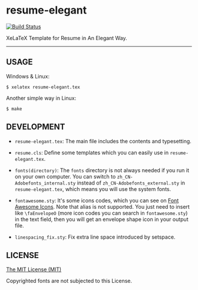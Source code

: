 # resume-elegant

[![Build Status](https://travis-ci.org/zhlinh/resume-elegant.svg?branch=master)](https://travis-ci.org/zhlinh/resume-elegant)

XeLaTeX Template for Resume in An Elegant Way. 

---

## USAGE

Windows & Linux:
```
$ xelatex resume-elegant.tex
```

Another simple way in Linux:
```
$ make
```

## DEVELOPMENT

- `resume-elegant.tex`: The main file includes the contents and typesetting.

- `resume.cls`: Define some templates which you can easily use in 
 `resume-elegant.tex`.

- `fonts(directory)`: The `fonts` directory is not always needed if you run it on
your own computer. You can switch to `zh_CN-Adobefonts_internal.sty` instead of 
 `zh_CN-Adobefonts_external.sty` in `resume-elegant.tex`, which means you will
 use the system fonts.

- `fontawesome.sty`: It's some icons codes, which you can see on 
 [Font Awesome Icons](http://fortawesome.github.io/Font-Awesome/icons/).
 Note that alias is not supported. You just need to insert like `\faEnvelopeO`
 (more icon codes you can search in `fontawesome.sty`) in the text field,
 then you will get an envelope shape icon in your output file.

- `linespacing_fix.sty`: Fix extra line space introduced by setspace.

## LICENSE

[The MIT License (MIT)](http://opensource.org/licenses/MIT)

Copyrighted fonts are not subjected to this License.
